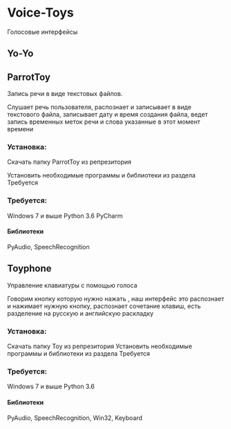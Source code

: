 # Voice-Toys
Голосовые интерфейсы
## Yo-Yo


## ParrotToy
Запись речи в виде текстовых файлов.

Слушает речь пользователя, распознает и записывает в виде текстового файла,
записывает дату и время создания файла, 
ведет запись временных меток речи и слова указанные в этот момент времени

### Установка:

Скачать папку ParrotToy из репрезитория

Установить необходимые программы и библиотеки из раздела Требуется

### Требуется:

Windows 7 и выше
Python 3.6
PyCharm

#### Библиотеки 
PyAudio, 
SpeechRecognition



## Toyphone
Управление клавиатуры с помощью голоса

Говорим кнопку которую нужно нажать , наш интерфейс это распознает и нажимает
нужную кнопку,
распознает сочетание клавиш, 
есть разделение на русскую и английскую раскладку


### Установка:

Скачать папку Toy из репрезитория
Установить необходимые программы и библиотеки из раздела Требуется

### Требуется:
Windows 7 и выше
Python 3.6

#### Библиотеки 
PyAudio, 
SpeechRecognition,
Win32,
Keyboard

